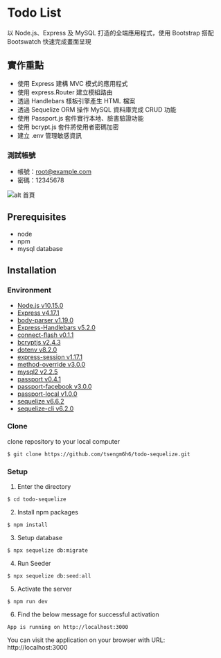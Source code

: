 # Todo List 
以 Node.js、Express 及 MySQL 打造的全端應用程式，使用 Bootstrap 搭配 Bootswatch 快速完成畫面呈現

## 實作重點
- 使用 Express 建構 MVC 模式的應用程式
- 使用 express.Router 建立模組路由
- 透過 Handlebars 樣板引擎產生 HTML 檔案
- 透過 Sequelize ORM 操作 MySQL 資料庫完成 CRUD 功能
- 使用 Passport.js 套件實行本地、臉書驗證功能
- 使用 bcrypt.js 套件將使用者密碼加密
- 建立 .env 管理敏感資訊

### 測試帳號
- 帳號：root@example.com
- 密碼：12345678


![alt 首頁](https://i.imgur.com/aRXaFjw.gif)

## Prerequisites
* node
* npm
* mysql database

## Installation

### Environment
* [Node.js v10.15.0](https://nodejs.org/en/download/)
* [Express v4.17.1](https://www.npmjs.com/package/express)
* [body-parser v1.19.0](https://www.npmjs.com/package/body-parser)
* [Express-Handlebars v5.2.0](https://www.npmjs.com/package/express-handlebars)
* [connect-flash v0.1.1 ](https://www.npmjs.com/package/connect-flash)
* [bcryptjs v2.4.3](https://www.npmjs.com/package/bcryptjs)
* [dotenv v8.2.0](https://www.npmjs.com/package/dotenv)
* [express-session v1.17.1](https://www.npmjs.com/package/express-session)
* [method-override v3.0.0](https://www.npmjs.com/package/method-override)
* [mysql2 v2.2.5](https://www.npmjs.com/package/mysql2)
* [passport v0.4.1](https://www.npmjs.com/package/passport)
* [passport-facebook v3.0.0](https://www.npmjs.com/package/passport-facebook)
* [passport-local v1.0.0](https://www.npmjs.com/package/passport-local)
* [sequelize v6.6.2](https://www.npmjs.com/package/sequelize)
* [sequelize-cli v6.2.0](https://www.npmjs.com/package/sequelize-cli)

### Clone
clone repository to your local computer
```
$ git clone https://github.com/tsengm6h6/todo-sequelize.git
```

### Setup
1. Enter the directory
```
$ cd todo-sequelize
```

2. Install npm packages
```
$ npm install
```

3. Setup database
```
$ npx sequelize db:migrate
```

4. Run Seeder
```
$ npx sequelize db:seed:all
```

5. Activate the server
```
$ npm run dev
```

6. Find the below message for successful activation
```
App is running on http://localhost:3000
```
You can visit the application on your browser with URL: http://localhost:3000
